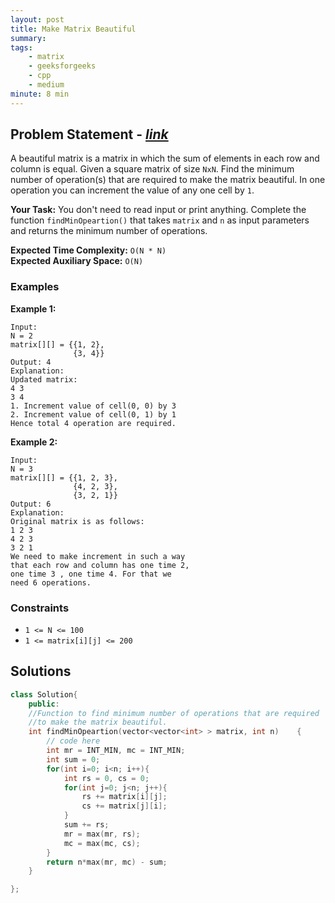 ```yaml
---
layout: post
title: Make Matrix Beautiful
summary:
tags:
    - matrix
    - geeksforgeeks
    - cpp
    - medium
minute: 8 min
---
```


## Problem Statement - [*link*](https://practice.geeksforgeeks.org/problems/make-matrix-beautiful-1587115620/0/#)  

A beautiful matrix is a matrix in which the sum of elements in each row and column is equal.
Given a square matrix of size `NxN`. Find the minimum number of operation(s) that are required to make the matrix beautiful. In one operation you can increment the value of any one cell by `1`.
  

**Your Task:** 
You don't need to read input or print anything. Complete the function `findMinOpeartion()` that takes `matrix` and `n` as input parameters and returns the minimum number of operations.

**Expected Time Complexity:** `O(N * N)`   
**Expected Auxiliary Space:** `O(N)`  

### Examples

**Example 1:**   
```
Input:
N = 2
matrix[][] = {{1, 2},
              {3, 4}}
Output: 4
Explanation:
Updated matrix:
4 3
3 4
1. Increment value of cell(0, 0) by 3
2. Increment value of cell(0, 1) by 1
Hence total 4 operation are required.
```

**Example 2:**   
```
Input:
N = 3
matrix[][] = {{1, 2, 3},
              {4, 2, 3},
              {3, 2, 1}}
Output: 6
Explanation:
Original matrix is as follows:
1 2 3
4 2 3
3 2 1
We need to make increment in such a way 
that each row and column has one time 2, 
one time 3 , one time 4. For that we 
need 6 operations.
```

### Constraints

+ `1 <= N <= 100`
+ `1 <= matrix[i][j] <= 200`

## Solutions

```cpp
class Solution{
    public:
    //Function to find minimum number of operations that are required 
    //to make the matrix beautiful.
    int findMinOpeartion(vector<vector<int> > matrix, int n)    {
        // code here 
        int mr = INT_MIN, mc = INT_MIN;
        int sum = 0;
        for(int i=0; i<n; i++){
            int rs = 0, cs = 0;
            for(int j=0; j<n; j++){
                rs += matrix[i][j];
                cs += matrix[j][i];
            }
            sum += rs;
            mr = max(mr, rs);
            mc = max(mc, cs);
        }
        return n*max(mr, mc) - sum;
    } 

};
```

